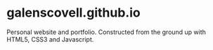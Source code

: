 galenscovell.github.io
======================

Personal website and portfolio. Constructed from the ground up with HTML5, CSS3 and Javascript.
